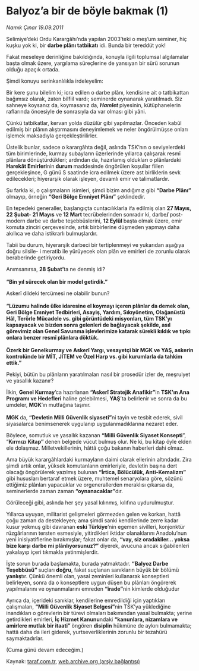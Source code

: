 # Balyoz’a bir de böyle bakmak (1)

*Namık Çınar 19.09.2011*

<div class="yazi"><p>Selimiye’deki Ordu Karargâhı’nda yapılan 2003’teki o meş’um seminer, hiç kuşku yok ki, bir <b>darbe plânı tatbikatı</b> idi. Bunda bir tereddüt yok!</p>
<p>Fakat meseleye derinliğine bakıldığında, konuyla ilgili toplumsal algılamalar başta olmak üzere, yargılama süreçlerine de yansıyan bir sürü sorunun olduğu apaçık ortada. </p>
<p>Şimdi konuyu serinkanlılıkla irdeleyelim:</p>
<p>Bir kere şunu bilelim ki; icra edilen o darbe plânı, kendisine ait o tatbikattan bağımsız olarak, zaten bilfiil vardı; seminerde oynanarak yaratılmadı. Siz sahneye koysanız da, koymasanız da, <b><i>Hamlet</i> </b>piyesinin, kütüphanelerin raflarında öncesiyle de sonrasıyla da var olması gibi yâni.</p>
<p>Çünkü tatbikatlar, kervan yolda düzülür gibi yapılmazlar. Önceden kabûl edilmiş bir plânın alıştırmasını deneyimlemek ve neler öngörülmüşse onları işlemek maksadıyla gerçekleştirilirler.</p>
<p>Üstelik bunlar, sadece o karargâhta değil, aslında TSK’nın o seviyelerdeki tüm birimlerinde, kurmay subayların üzerlerinde yıllarca çalışarak resmî plânlara dönüştürdükleri; ardından da, hazırlamış oldukları o plânlardaki <b>Harekât Emirleri</b>nin<b> durum </b>maddesinde öngörülen koşullar fiilen gerçekleşince, G günü S saatinde icra edilmek üzere ast birliklerin sevk edilecekleri; hiyerarşik olarak işleyen, devamlı emir ve talimatlardır.</p>
<p>Şu farkla ki, o çalışmaların isimleri, şimdi bizim andığımız gibi <b>“Darbe Plânı”</b> olmayıp, örneğin <b>“Geri Bölge Emniyet Plânı”</b> şeklindedir.</p>
<p>En tepedeki generaller, başlangıçta cuntacılıklarla ifa edilmiş olan <b>27 Mayıs, 22 Şubat- 21 Mayıs</b> ve <b>12 Mart </b>tecrübelerinden sonradır ki, darbe<b>/ </b>post-modern darbe ve darbe teşebbüslerini, <b>12 Eylül </b>başta olmak üzere, emir komuta zinciri çerçevesinde, artık birbirlerine düşmeden yapmayı daha akıllıca ve daha istikrarlı bulmuşlardır.</p>
<p>Tabii bu durum, hiyerarşik darbeci bir tertiplenmeyi ve yukarıdan aşağıya doğru silsile- i meratib ile yürüyecek olan plân ve emirleri de zorunlu olarak beraberinde getiriyordu.</p>
<p>Anımsanırsa, <b>28 Şubat’</b>ta ne denmiş idi?<br/><br/><b>“Bin yıl sürecek olan bir model getirdik.”</b></p>
<p>Askerî dildeki tercümesi ne olabilir bunun?<br/><br/><b>“Lüzumu halinde ülke idaresine el koymayı içeren plânlar da demek olan, Geri Bölge Emniyet Tedbirleri, Asayiş, Yardım, Sıkıyönetim, Olağanüstü Hâl, Terörle Mücadele vs. gibi görüntüdeki misyonları, tüm TSK’yı kapsayacak ve bizden sonra gelenleri de bağlayacak şekilde, asıl görevimiz olan Genel Savunma işlevlerimize katarak sürekli kıldık ve tıpkı onlara benzer resmî plânlara döktük.<br/><br/></b><b>Özerk bir Genelkurmay ve Askerî Yargı, vesayetçi bir MGK ve YAŞ, askerin kontrolünde bir MİT, JİTEM ve Özel Harp vs. gibi kurumlarla da tahkim ettik.”</b></p>
<p>Pekiyi, bütün bu plânların yaratılmaları nasıl bir prosedür izler de, meşruiyet ve yasallık kazanır?</p>
<p>İlkin, <b>Genel Kurmay</b>’ca hazırlanan <b>“Askerî Stratejik Anafikir”</b>in <b>TSK’ın Ana Programı ve Hedefleri</b> haline gelebilmesi, <b>YAŞ</b>’ta belirlenir ve sonra da bu umdeler, <b>MGK</b>’ın mutfağına taşınır.<br/><br/><b>MGK </b>da, <b>“Devletin Milli Güvenlik siyaseti”</b>ni tayin ve tesbit ederek, sivil siyasalarca benimsenerek uygulanıp uygulanmadıklarına nezaret eder.</p>
<p>Böylece, somutluk ve yasallık kazanan <b>“Milli</b> <b>Güvenlik Siyaset Konsepti</b>”, “<b>Kırmızı Kitap” </b>denen belgede vücut bulmuş olur. Ne ki, bu kitap öyle elden ele dolaşmaz. Milletvekillerinin, hâttâ çoğu bakanın haberleri dahi olmaz.</p>
<p>Ama büyük karargâhlardaki kurmayların daimi olarak ellerinin altındadır. Zira şimdi artık onlar, yüksek komutanların emirleriyle, devletin başına dert olacağı öngörülerek yazılmış bulunan <b>“İrtica, Bölücülük, Anti-Kemalizm”</b> gibi hususları bertaraf etmek üzere, muhtemel senaryolara göre, sözünü ettiğimiz plânları yapacaklar ve orgenerallerden meraklısı çıkarsa da, seminerlerde zaman zaman <b>“oynanacaklar”</b>dır.</p>
<p>Görüleceği gibi, aslında her şey yasal kılınmış, kılıfına uydurulmuştur.</p>
<p>Yıllarca uyuyan, militarist gelişmeleri görmezden gelen ve korkan, hattâ çoğu zaman da destekleyen; ama şimdi sanki kendilerinde zerre kadar kusur yokmuş gibi davranan <b>eski Türkiye</b>’nin egemen sivilleri, konjonktür rüzgârlarının tersten esmesiyle, yitirdikleri iktidar olanaklarını Anadolu’nun yeni inisiyatiflerine bırakmışlar; fakat onlar da, <b>“vay, siz oradakiler... yoksa bize karşı darbe mi plânlıyorsunuz?”</b> diyerek, avucuna ancak sığabilenleri yakalayıp içeri tıkmakla yetinmişlerdir.</p>
<p>İşte sorun burada başlamakta, burada yatmaktadır. <b>“Balyoz Darbe Teşebbüsü” </b>suçları <b>doğru</b>, fakat suçlanan sanıkların büyük bir bölümü <b>yanlış</b>tır. Çünkü önemli olan, yasal zeminleri kullanarak konseptleri belirleyen, sonra da o konseptlere uygun düşen bu plânları öngörerek yapılmalarını ve oynanmalarını emreden <b>“irade”</b>nin kimlerde olduğudur</p>
<p>Ayrıca da, içerideki sanıklar, kendilerine emredildiği için yaptıkları çalışmaları, <b>“Milli Güvenlik Siyaset Belgesi”</b>nin TSK’ya yüklediğine inandıkları o görevlerin bir türevi olmaları bakımından yasal bulmakta; yerine getirdikleri emirleri, <b>İç Hizmet Kanunu</b>ndaki <b>“kanunlara, nizamlara ve amirlere mutlak bir itaati” </b>öngören <b>disiplin</b> hükmüne de aykırı bulmamakta; hattâ daha da ileri giderek, yurtseverliklerinin zorunlu bir tezahürü saymaktadırlar.</p>
<p>(Cuma günü devam edeceğim.)</p>
</div>

Kaynak: [taraf.com.tr](http://www.taraf.com.tr/namik-cinar/makale-balyoz-a-bir-de-boyle-bakmak-1.htm), [web.archive.org (arşiv bağlantısı)](http://web.archive.org/web/20130624003407/http://www.taraf.com.tr/namik-cinar/makale-balyoz-a-bir-de-boyle-bakmak-1.htm)
